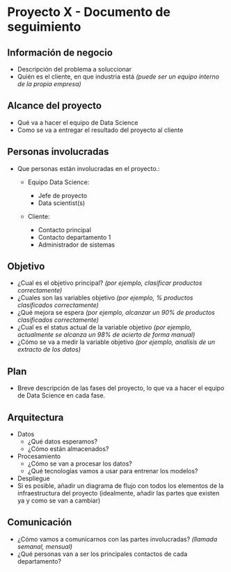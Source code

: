 # Proyecto X - Documento de seguimiento

## Información de negocio
* Descripción del problema a soluccionar
* Quién es el cliente, en que industria está *(puede ser un equipo interno de la propia empresa)*

## Alcance del proyecto
* Qué va a hacer el equipo de Data Science
* Como se va a entregar el resultado del proyecto al cliente

## Personas involucradas
* Que personas están involucradas en el proyecto.:
	* Equipo Data Science:
		* Jefe de proyecto
		* Data scientist(s)
	
	* Cliente:
		* Contacto principal
		* Contacto departamento 1
		* Administrador de sistemas
	
## Objetivo
* ¿Cual es el objetivo principal? *(por ejemplo, clasificar productos correctamente)*
* ¿Cuales son las variables objetivo *(por ejemplo, % productos clasificados correctamente)*
* ¿Qué mejora se espera *(por ejemplo, alcanzar un 90% de productos clasificados correctamente)*
* ¿Cual es el status actual de la variable objetivo *(por ejemplo, actualmente se alcanza un 98% de acierto de forma manual)*
* ¿Cómo se va a medir la variable objetivo *(por ejemplo, analísis de un extracto de los datos)*

## Plan
* Breve descripción de las fases del proyecto, lo que va a hacer el equipo de Data Science en cada fase.

## Arquitectura
* Datos
  * ¿Qué datos esperamos?
  * ¿Cómo están almacenados?
* Procesamiento
  * ¿Cómo se van a procesar los datos?
  * ¿Qué tecnologías vamos a usar para entrenar los modelos?
* Despliegue
* Si es posible, añadir un diagrama de flujo con todos los elementos de la infraestructura del proyecto (idealmente, añadir las partes que existen ya y como se van a cambiar)

## Comunicación
* ¿Cómo vamos a comunicarnos con las partes involucradas? *(llamada semanal, mensual)*
* ¿Qué personas van a ser los principales contactos de cada departamento?
